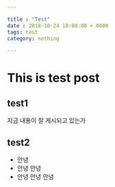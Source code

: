 ```yaml
---

title : "Test"
date : 2018-10-24 10:00:00 + 0000
tags: test
category: nothing

---
```

# This is test post
## test1
지금 내용이 잘 게시되고 있는가

## test2
- 안녕
- 안녕 안녕
- 안녕 안녕 안녕
